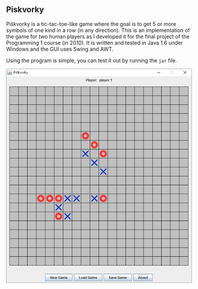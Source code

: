 ## Piskvorky
Piškvorky is a tic-tac-toe-like game where the goal is to get 5 or more symbols of one kind in a row (in any direction). 
This is an implementation of the game for two human players as I developed it for the final project of the Programming 1 course (in 2010). It is written and tested in Java 1.6 under Windows and the GUI uses Swing and AWT.

Using the program is simple, you can test it out by running the `jar` file.


<img src="https://raw.githubusercontent.com/vonovak/coding-assignments/assignment/tic-tac-toe/piskvorky.png" width="550">

